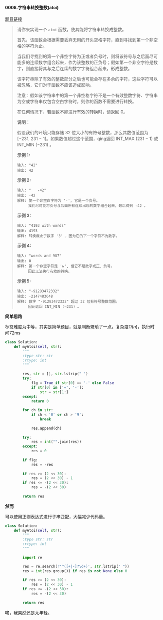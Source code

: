 #### 0008.字符串转换整数(atoi)
[题目链接](atoi)
> 请你来实现一个 `atoi` 函数，使其能将字符串转换成整数。
>
> 首先，该函数会根据需要丢弃无用的开头空格字符，直到寻找到第一个非空格的字符为止。
>
> 当我们寻找到的第一个非空字符为正或者负号时，则将该符号与之后面尽可能多的连续数字组合起来，作为该整数的正负号；假如第一个非空字符是数字，则直接将其与之后连续的数字字符组合起来，形成整数。
>
> 该字符串除了有效的整数部分之后也可能会存在多余的字符，这些字符可以被忽略，它们对于函数不应该造成影响。
>
> 注意：假如该字符串中的第一个非空格字符不是一个有效整数字符、字符串为空或字符串仅包含空白字符时，则你的函数不需要进行转换。
>
> 在任何情况下，若函数不能进行有效的转换时，请返回 0。
>
> **说明：**
>
> 假设我们的环境只能存储 32 位大小的有符号整数，那么其数值范围为 [−231,  231 − 1]。如果数值超过这个范围，qing返回  INT_MAX (231 − 1) 或 INT_MIN (−231) 。
>
> **示例 1:**
>
> ```
> 输入: "42"
> 输出: 42
> ```
>
> **示例 2:**
>
> ```
> 输入: "   -42"
> 输出: -42
> 解释: 第一个非空白字符为 '-', 它是一个负号。
>      我们尽可能将负号与后面所有连续出现的数字组合起来，最后得到 -42 。
> ```
>
> **示例 3:**
>
> ```
> 输入: "4193 with words"
> 输出: 4193
> 解释: 转换截止于数字 '3' ，因为它的下一个字符不为数字。
> ```
>
> **示例 4:**
>
> ```
> 输入: "words and 987"
> 输出: 0
> 解释: 第一个非空字符是 'w', 但它不是数字或正、负号。
>      因此无法执行有效的转换。
> ```
>
> **示例 5:**
>
> ```
> 输入: "-91283472332"
> 输出: -2147483648
> 解释: 数字 "-91283472332" 超过 32 位有符号整数范围。 
>      因此返回 INT_MIN (−231) 。
> ```

**简单思路**

标签难度为中等，其实是简单题目，就是判断繁琐了一点。复杂度$O(n)$，执行时间72ms

```python
class Solution:
    def myAtoi(self, str):
        """
        :type str: str
        :rtype: int
        """
        
        res, str = [], str.lstrip(" ")
        try:
            flg = True if str[0] == '-' else False
            if str[0] in ['+', '-']:
                str = str[1:]
        except:
            return 0
    
        for ch in str:
            if ch < '0' or ch > '9':
                break
            
            res.append(ch)
            
        try:
            res = int("".join(res))
        except:
            res = 0
            
        if flg:
            res = -res
            
        if res >= (2 << 30):
            res = (2 << 30) - 1
        if res <= -(2 << 30):
            res = -(2 << 30)
            
        return res
```

**然而**

可以使用正则表达式进行子串匹配，大幅减少代码量。

```python
class Solution:
    def myAtoi(self, str):
        """
        :type str: str
        :rtype: int
        """
        
        import re

        res = re.search(r'^([+|-]?\d+)', str.lstrip(" "))
        res = int(res.group()) if res is not None else 0
        
        if res >= (2 << 30):
            res = (2 << 30) - 1
        if res <= -(2 << 30):
            res = -(2 << 30)
            
        return res 
```

唉，我果然还是太年轻。